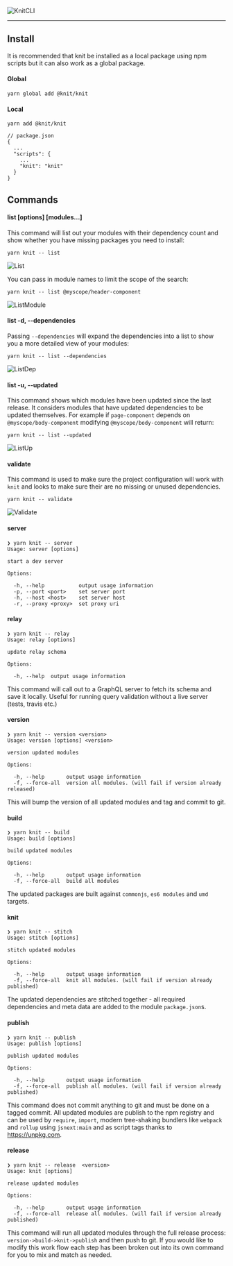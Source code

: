 ![KnitCLI](knit_cli_header.png "Knit CLI")

---

## Install

It is recommended that knit be installed as a local package using npm scripts but it can also work as a global package.

#### Global

```
yarn global add @knit/knit
```

#### Local

```
yarn add @knit/knit
```

```
// package.json
{
  ...
  "scripts": {
    ...
    "knit": "knit"
  }
}
```

## Commands

#### list [options] [modules...]

This command will list out your modules with their dependency count and show whether you have missing packages you need to install:

```
yarn knit -- list
```

![List](list.png "List")

You can pass in module names to limit the scope of the search:

```
yarn knit -- list @myscope/header-component
```

![ListModule](list_module.png "List Module")

#### list -d, --dependencies

Passing `--dependencies` will expand the dependencies into a list to show you a more detailed view of your modules:

```
yarn knit -- list --dependencies
```

![ListDep](list_dependencies.png "List Dependencies")

#### list -u, --updated

This command shows which modules have been updated since the last release. It considers modules that have updated dependencies to be updated themselves. For example if `page-component` depends on `@myscope/body-component` modifying `@myscope/body-component` will return:

```
yarn knit -- list --updated
```

![ListUp](list_updated.png "List Updated")

#### validate

This command is used to make sure the project configuration will work with `knit` and looks to make sure their are no missing or unused dependencies.

```
yarn knit -- validate
```

![Validate](validate.png "Validate")

#### server

```
❯ yarn knit -- server
Usage: server [options]

start a dev server

Options:

  -h, --help           output usage information
  -p, --port <port>    set server port
  -h, --host <host>    set server host
  -r, --proxy <proxy>  set proxy uri
```

#### relay

```
❯ yarn knit -- relay
Usage: relay [options]

update relay schema

Options:

  -h, --help  output usage information
```

This command will call out to a GraphQL server to fetch its schema and save it locally. Useful for running query validation without a live server (tests, travis etc.)

#### version

```
❯ yarn knit -- version <version>
Usage: version [options] <version>

version updated modules

Options:

  -h, --help       output usage information
  -f, --force-all  version all modules. (will fail if version already released)
```

This will bump the version of all updated modules and tag and commit to git.

#### build

```
❯ yarn knit -- build
Usage: build [options]

build updated modules

Options:

  -h, --help       output usage information
  -f, --force-all  build all modules
```

The updated packages are built against `commonjs`, `es6 modules` and `umd` targets.

#### knit

```
❯ yarn knit -- stitch
Usage: stitch [options]

stitch updated modules

Options:

  -h, --help       output usage information
  -f, --force-all  knit all modules. (will fail if version already published)
```

The updated dependencies are stitched together - all required dependencies and meta data are added to the module `package.json`s.

#### publish

```
❯ yarn knit -- publish
Usage: publish [options]

publish updated modules

Options:

  -h, --help       output usage information
  -f, --force-all  publish all modules. (will fail if version already published)
```

This command does not commit anything to git and must be done on a tagged commit. All updated modules are publish to the npm registry and can be used by `require`, `import`, modern tree-shaking bundlers like `webpack` and `rollup` using `jsnext:main` and as script tags thanks to https://unpkg.com.

#### release

```
❯ yarn knit -- release  <version>
Usage: knit [options]

release updated modules

Options:

  -h, --help       output usage information
  -f, --force-all  release all modules. (will fail if version already published)
```

This command will run all updated modules through the full release process: `version->build->knit->publish` and then push to git. If you would like to modify this work flow each step has been broken out into its own command for you to mix and match as needed.
